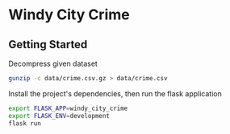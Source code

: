# Windy City Crime

## Getting Started
Decompress given dataset
```sh
gunzip -c data/crime.csv.gz > data/crime.csv
```

Install the project's dependencies, then run the flask application
```sh
export FLASK_APP=windy_city_crime
export FLASK_ENV=development
flask run
```
